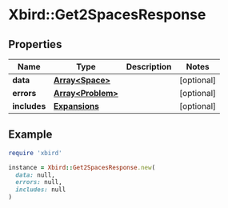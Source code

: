 # Xbird::Get2SpacesResponse

## Properties

| Name | Type | Description | Notes |
| ---- | ---- | ----------- | ----- |
| **data** | [**Array&lt;Space&gt;**](Space.md) |  | [optional] |
| **errors** | [**Array&lt;Problem&gt;**](Problem.md) |  | [optional] |
| **includes** | [**Expansions**](Expansions.md) |  | [optional] |

## Example

```ruby
require 'xbird'

instance = Xbird::Get2SpacesResponse.new(
  data: null,
  errors: null,
  includes: null
)
```

